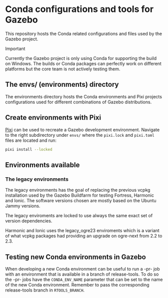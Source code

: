 # Conda configurations and tools for Gazebo

This repository hosts the Conda related configurations and files used
by the Gazebo project.

> [!IMPORTANT]
> Currently the Gazebo project is only using Conda for supporting the
> build on Windows. The builds or Conda packages can perfectly work
> on different platforms but the core team is not actively testing
> them.

## The envs/ (environments) directory

The environments directory hosts the Conda environments and Pixi projects
configurations used for different combinations of Gazebo distributions.

## Create environments with Pixi

[Pixi](https://prefix.dev/) can be used to recreate a Gazebo development
environment. Navigate to the right subdirectory under `envs/` where the
`pixi.lock` and `pixi.toml` files are located and run:

```bash
pixi install --locked
```

## Environments available

### The legacy environments

The legacy environments has the goal of replacing the previous vcpkg
installation used by the Gazebo Buildfarm for testing Fortress, Harmonic
and Ionic. The software versions chosen are mostly based on the Ubuntu
Jammy versions.

The legacy enviroments are locked to use always the same exact set of
version dependencies.

Harmonic and Ionic uses the legacy_ogre23 enviroments which is a variant
of what vcpkg packages had providing an upgrade on ogre-next from 2.2 to
2.3.

## Testing new Conda environments in Gazebo

When developing a new Conda environment can be useful to run a -pr- job
with an environment that is available in a branch of release-tools. To
do so the -pr- jobs have the `CONDA_ENV_NAME` parameter that can be set
to the name of the new Conda environment. Remember to pass the
corresponding release-tools branch in `RTOOLS_BRANCH`.
